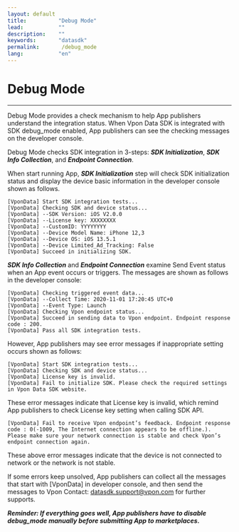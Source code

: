 ```yaml
---
layout: default
title:          "Debug Mode"
lead:           ""
description:    ""
keywords:       "datasdk"
permalink:       /debug_mode
lang:           "en"
---
```


# Debug Mode
---
Debug Mode provides a check mechanism to help App publishers understand the integration status. When Vpon Data SDK is integrated with SDK debug_mode enabled, App publishers can see the checking messages on the developer console.

Debug Mode checks SDK integration in 3-steps: ***SDK Initialization***, ***SDK Info Collection***, and ***Endpoint Connection***.

When start running App, ***SDK Initialization*** step will check SDK initialization status and display the device basic information in the developer console shown as follows.
```
[VponData] Start SDK integration tests...
[VponData] Checking SDK and device status...
[VponData] --SDK Version: iOS V2.0.0
[VponData] --License key: XXXXXXXX
[VponData] --CustomID: YYYYYYYY
[VponData] --Device Model Name: iPhone 12,3
[VponData] --Device OS: iOS 13.5.1
[VponData] --Device Limited_Ad_Tracking: False
[VponData] Succeed in initializing SDK. 
```

***SDK Info Collection*** and ***Endpoint Connection*** examine Send Event status when an App event occurs or triggers. The messages are shown as follows in the developer console:
```
[VponData] Checking triggered event data...
[VponData] --Collect Time: 2020-11-01 17:20:45 UTC+0
[VponData] --Event Type: Launch
[VponData] Checking Vpon endpoint status... 
[VponData] Succeed in sending data to Vpon endpoint. Endpoint response code : 200.
[VponData] Pass all SDK integration tests.
```
However, App publishers may see error messages if inappropriate setting occurs shown as follows:

```
[VponData] Start SDK integration tests...
[VponData] Checking SDK and device status...
[VponData] License key is invalid. 
[VponData] Fail to initialize SDK. Please check the required settings in Vpon Data SDK website. 
```
These error messages indicate that License key is invalid, which remind App publishers to check License key setting when calling SDK API.

```
[VponData] Fail to receive Vpon endpoint’s feedback. Endpoint response code : 0(-1009, The Internet connection appears to be offline.). Please make sure your network connection is stable and check Vpon’s endpoint connection again.
```
These above error messages indicate that the device is not connected to network or the network is not stable. 

If some errors keep unsolved, App publishers can collect all the messages that start with [VponData] in developer console, and then send the messages to Vpon Contact: <a href="mailto: datasdk.support@vpon.com">datasdk.support@vpon.com</a> for further supports.

***Reminder: If everything goes well, App publishers have to disable debug_mode manually before submitting App to marketplaces.***
